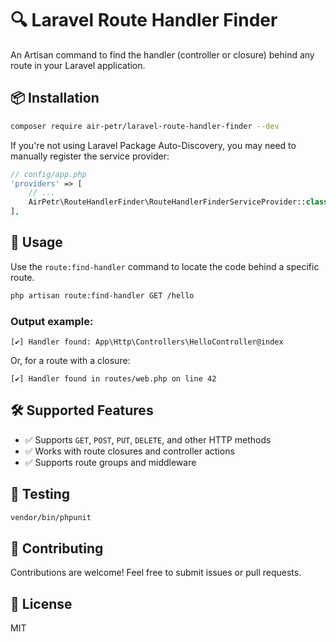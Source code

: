 # 🔍 Laravel Route Handler Finder

An Artisan command to find the handler (controller or closure) behind any route in your Laravel application.

## 📦 Installation

```bash
composer require air-petr/laravel-route-handler-finder --dev
```

If you're not using Laravel Package Auto-Discovery, you may need to manually register the service provider:

```php
// config/app.php
'providers' => [
    // ...
    AirPetr\RouteHandlerFinder\RouteHandlerFinderServiceProvider::class,
],
```

## 🚀 Usage

Use the `route:find-handler` command to locate the code behind a specific route.

```bash
php artisan route:find-handler GET /hello
```

### Output example:

```
[✔] Handler found: App\Http\Controllers\HelloController@index
```

Or, for a route with a closure:

```
[✔] Handler found in routes/web.php on line 42
```

## 🛠 Supported Features

- ✅ Supports `GET`, `POST`, `PUT`, `DELETE`, and other HTTP methods
- ✅ Works with route closures and controller actions
- ✅ Supports route groups and middleware

## 🥪 Testing

```bash
vendor/bin/phpunit
```

## 🙌 Contributing

Contributions are welcome! Feel free to submit issues or pull requests.

## 📄 License

MIT

